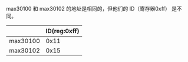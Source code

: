 max30100 和 max30102 的地址是相同的，但他们的 ID（寄存器0xff） 是不同。

|          | ID(reg:0xff) |
| -------- | ------------ |
| max30100 | 0x11         |
| max30102 | 0x15         |